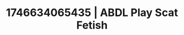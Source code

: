---
categories:
- Tasteful nudity
- Nerdy seduction
- AI-generated
- Softcore surrealism
- Sapphic desires
- E-girl erotica
- ASMR
- Cosplay
image: /assets/images/1746634065435.jpg
layout: post
seo:
  description: Featured content with high-quality ABDL Play, Scat Fetish. HD images
    available.
  keywords: ABDL Play, Scat Fetish
  og_image: /assets/images/1746634065435.jpg
  schema_type: VisualArtwork
tags:
- '#1746634065435'
- ABDL Play
- Scat Fetish
title: 1746634065435 | ABDL Play Scat Fetish
---
